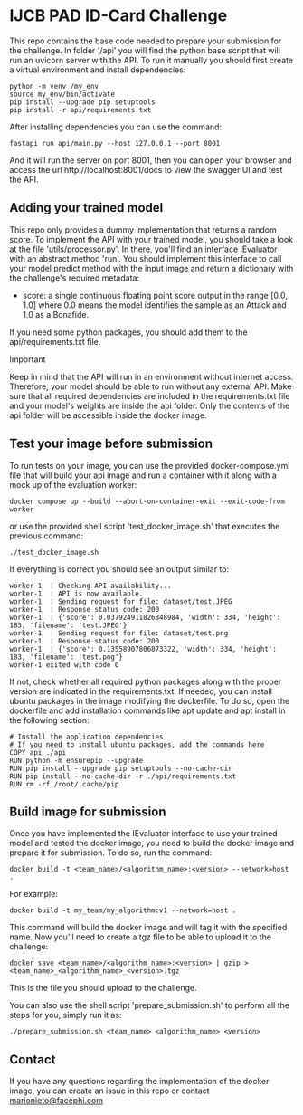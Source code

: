 # IJCB PAD ID-Card Challenge
This repo contains the base code needed to prepare your submission for the challenge. In folder '/api' you will find the python base script that will run an uvicorn server with the API. To run it manually you should first create a virtual environment and install dependencies:
```shell
python -m venv /my_env
source my_env/bin/activate
pip install --upgrade pip setuptools
pip install -r api/requirements.txt
```
After installing dependencies you can use the command:
```shell
fastapi run api/main.py --host 127.0.0.1 --port 8001
```
And it will run the server on port 8001, then you can open your browser and access the url http://localhost:8001/docs to view the swagger UI and test the API.

## Adding your trained model
This repo only provides a dummy implementation that returns a random score. To implement the API with your trained model, you should take a look at the file 'utils/processor.py'. In there, you'll find an interface IEvaluator with an abstract method 'run'. You should implement this interface to call your model predict method with the input image and return a dictionary with the challenge's required metadata:
- score: a single continuous floating point score output in the range [0.0, 1.0] where 0.0 means the model identifies the sample as an Attack and 1.0 as a Bonafide.

If you need some python packages, you should add them to the api/requirements.txt file.

> [!IMPORTANT]
> Keep in mind that the API will run in an environment without internet access. Therefore, your model should be able to run without any external API. Make sure that all required dependencies are included in the requirements.txt file and your model's weights are inside the api folder. Only the contents of the api folder will be accessible inside the docker image.

## Test your image before submission
To run tests on your image, you can use the provided docker-compose.yml file that will build your api image and run a container with it along with a mock up of the evaluation worker:
```shell
docker compose up --build --abort-on-container-exit --exit-code-from worker
```
or use the provided shell script 'test_docker_image.sh' that executes the previous command:
```shell
./test_docker_image.sh
```
If everything is correct you should see an output similar to:
```
worker-1  | Checking API availability...
worker-1  | API is now available.
worker-1  | Sending request for file: dataset/test.JPEG
worker-1  | Response status code: 200
worker-1  | {'score': 0.037924911826848984, 'width': 334, 'height': 183, 'filename': 'test.JPEG'}
worker-1  | Sending request for file: dataset/test.png
worker-1  | Response status code: 200
worker-1  | {'score': 0.13558907806873322, 'width': 334, 'height': 183, 'filename': 'test.png'}
worker-1 exited with code 0
```
If not, check whether all required python packages along with the proper version are indicated in the requirements.txt. If needed, you can install ubuntu packages in the image modifying the dockerfile. To do so, open the dockerfile and add installation commands like apt update and apt install in the following section:
```
# Install the application dependencies
# If you need to install ubuntu packages, add the commands here
COPY api ./api
RUN python -m ensurepip --upgrade
RUN pip install --upgrade pip setuptools --no-cache-dir
RUN pip install --no-cache-dir -r ./api/requirements.txt
RUN rm -rf /root/.cache/pip
```

## Build image for submission
Once you have implemented the IEvaluator interface to use your trained model and tested the docker image, you need to build the docker image and prepare it for submission. To do so, run the command:
```shell
docker build -t <team_name>/<algorithm_name>:<version> --network=host .
```
For example:
```shell
docker build -t my_team/my_algorithm:v1 --network=host .
```
This command will build the docker image and will tag it with the specified name. Now you'll need to create a tgz file to be able to upload it to the challenge:
```shell
docker save <team_name>/<algorithm_name>:<version> | gzip > <team_name>_<algorithm_name>_<version>.tgz
```
This is the file you should upload to the challenge.

You can also use the shell script 'prepare_submission.sh' to perform all the steps for you, simply run it as:
```shell
./prepare_submission.sh <team_name> <algorithm_name> <version>
```

## Contact
If you have any questions regarding the implementation of the docker image, you can create an issue in this repo or contact marionieto@facephi.com
